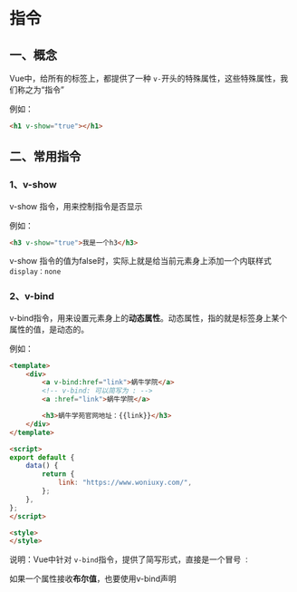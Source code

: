 # 指令

## 一、概念

Vue中，给所有的标签上，都提供了一种 `v-`开头的特殊属性，这些特殊属性，我们称之为“指令”

例如：

```html
<h1 v-show="true"></h1>
```

## 二、常用指令

### 1、v-show

v-show 指令，用来控制指令是否显示

例如：

```html
<h3 v-show="true">我是一个h3</h3>
```

v-show 指令的值为false时，实际上就是给当前元素身上添加一个内联样式 `display：none`

### 2、v-bind

v-bind指令，用来设置元素身上的**动态属性**。动态属性，指的就是标签身上某个属性的值，是动态的。

例如：

```html
<template>
    <div>
        <a v-bind:href="link">蜗牛学院</a>
        <!-- v-bind: 可以简写为 : -->
        <a :href="link">蜗牛学院</a>

        <h3>蜗牛学苑官网地址：{{link}}</h3>
    </div>
</template>

<script>
export default {
    data() {
        return {
            link: "https://www.woniuxy.com/",
        };
    },
};
</script>

<style>
</style>
```

说明：Vue中针对 `v-bind`指令，提供了简写形式，直接是一个冒号 `：`

如果一个属性接收**布尔值**，也要使用v-bind声明

